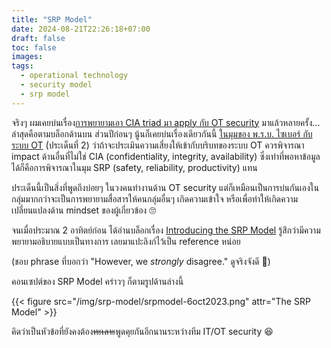 ```yaml
---
title: "SRP Model"
date: 2024-08-21T22:26:18+07:00
draft: false
toc: false
images:
tags:
  - operational technology
  - security model
  - srp model
---
```


จริงๆ ผมเคยบ่นเรื่อง[การพยายามเอา CIA triad มา apply กับ OT security](/posts/rotating-cia-for-ot-security) มาแล้วหลายครั้ง... ล่าสุดคือตามบล็อกด้านบน ส่วนปีก่อนๆ นู้นก็เคยบ่นเรื่องเดียวกันนี้ [ในมุมของ พ.ร.บ. ไซเบอร์ กับระบบ OT](/posts/ot-vs-cybersecurity-act) (่ประเด็นที่ 2) ว่าถ้าจะประเมินความเสี่ยงให้เข้ากับบริบทของระบบ OT ควรพิจารณา impact ด้านอื่นที่ไม่ใช่ CIA (confidentiality, integrity, availability) ซึ่งเท่าที่พอหาข้อมูลได้ก็คือการพิจารณาในมุม SRP (safety, reliability, productivity) แทน

ประเด็นนี้เป็นสิ่งที่พูดถึงบ่อยๆ ในวงคนทำงานด้าน OT security แต่ก็เหมือนเป็นการบ่นกันเองในกลุ่มมากกว่าจะเป็นการพยายามสื่อสารให้คนกลุ่มอื่นๆ เกิดความเข้าใจ หรือเพื่อทำให้เกิดความเปลี่ยนแปลงด้าน mindset ของผู้เกี่ยวข้อง 🙄

จนเมื่อประมาณ 2 อาทิตย์ก่อน ได้อ่านบล็อกเรื่อง [Introducing the SRP Model](http://srpmodel.infracritical.com/srpmodel.php) รู้สึกว่ามีความพยายามอธิบายแบบเป็นทางการ เลยมาแปะลิงก์ไว้เป็น reference หน่อย

(ชอบ phrase ที่บอกว่า "However, we *strongly* disagree." ดูจริงจังดี 🥹)

คอนเซปต์ของ SRP Model คร่าวๆ ก็ตามรูปด้านล่างนี้

{{< figure src="/img/srp-model/srpmodel-6oct2023.png" attr="The SRP Model" >}}

คิดว่าเป็นหัวข้อที่ยังคงต้อง<del>ทะเลาะ</del>พูดคุยกันอีกนานระหว่างทีม IT/OT security 😆
